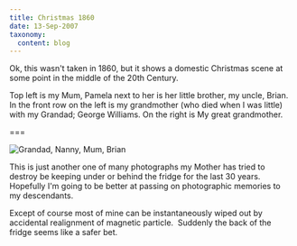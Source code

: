 ```yaml
---
title: Christmas 1860
date: 13-Sep-2007
taxonomy:
  content: blog
---
```


Ok, this wasn't taken in 1860, but it shows a domestic Christmas scene at some point in the middle of the 20th Century.

Top left is my Mum, Pamela next to her is her little brother, my uncle, Brian.  In the front row on the left is my grandmother (who died when I was little) with my Grandad; George Williams.  On the right is My great grandmother.

===

![Grandad, Nanny, Mum, Brian](185415935-M.jpg)

This is just another one of many photographs my Mother has tried to destroy be keeping under or behind the fridge for the last 30 years.   Hopefully I'm going to be better at passing on photographic memories to my descendants.

Except of course most of mine can be instantaneously wiped out by accidental realignment of magnetic particle.  Suddenly the back of the fridge seems like a safer bet.